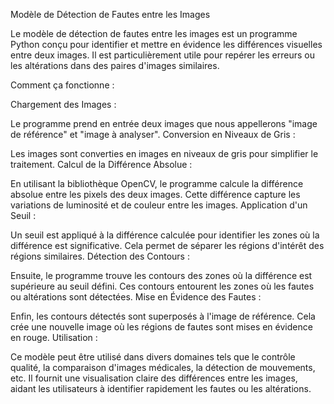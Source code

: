 Modèle de Détection de Fautes entre les Images

Le modèle de détection de fautes entre les images est un programme Python conçu pour identifier et mettre en évidence les différences visuelles entre deux images. Il est particulièrement utile pour repérer les erreurs ou les altérations dans des paires d'images similaires.

Comment ça fonctionne :

Chargement des Images :

Le programme prend en entrée deux images que nous appellerons "image de référence" et "image à analyser".
Conversion en Niveaux de Gris :

Les images sont converties en images en niveaux de gris pour simplifier le traitement.
Calcul de la Différence Absolue :

En utilisant la bibliothèque OpenCV, le programme calcule la différence absolue entre les pixels des deux images. Cette différence capture les variations de luminosité et de couleur entre les images.
Application d'un Seuil :

Un seuil est appliqué à la différence calculée pour identifier les zones où la différence est significative. Cela permet de séparer les régions d'intérêt des régions similaires.
Détection des Contours :

Ensuite, le programme trouve les contours des zones où la différence est supérieure au seuil défini. Ces contours entourent les zones où les fautes ou altérations sont détectées.
Mise en Évidence des Fautes :

Enfin, les contours détectés sont superposés à l'image de référence. Cela crée une nouvelle image où les régions de fautes sont mises en évidence en rouge.
Utilisation :

Ce modèle peut être utilisé dans divers domaines tels que le contrôle qualité, la comparaison d'images médicales, la détection de mouvements, etc.
Il fournit une visualisation claire des différences entre les images, aidant les utilisateurs à identifier rapidement les fautes ou les altérations.
